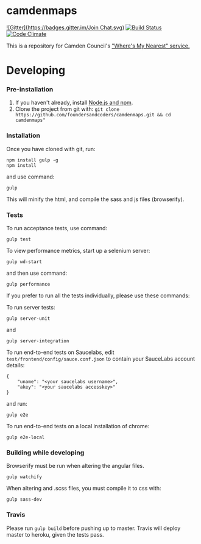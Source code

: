 camdenmaps
==========
[![Gitter](https://badges.gitter.im/Join Chat.svg)](https://gitter.im/foundersandcoders/camdenmaps?utm_source=badge&utm_medium=badge&utm_campaign=pr-badge&utm_content=badge) [![Build Status](https://travis-ci.org/foundersandcoders/camdenmaps.svg?branch=master)](https://travis-ci.org/foundersandcoders/camdenmaps) [![Code Climate](https://codeclimate.com/github/foundersandcoders/camdenmaps/badges/gpa.svg)](https://codeclimate.com/github/foundersandcoders/camdenmaps)

This is a repository for Camden Council's ["Where's My Nearest" service.](http://maps.camden.gov.uk)


# Developing

### Pre-installation
1. If you haven't already, install [Node.js and npm](https://github.com/joyent/node/wiki/Installing-Node.js-via-package-manager).
2. Clone the project from git with:
```git clone https://github.com/foundersandcoders/camdenmaps.git && cd camdenmaps"```


### Installation

Once you have cloned with git, run:


```
npm install gulp -g
npm install
```

and use command:

```
gulp
```

This will minify the html, and compile the sass and js files (browserify).


### Tests

To run acceptance tests, use command:

```
gulp test
```

To view performance metrics, start up a selenium server:
```
gulp wd-start
```

and then use command:

```
gulp performance
```


If you prefer to run all the tests individually, please use these commands:

To run server tests:

```
gulp server-unit
```
and
```
gulp server-integration
```
To run end-to-end tests on Saucelabs, edit ```test/frontend/config/sauce.conf.json``` to contain your SauceLabs account details:
```
{
    "uname": "<your saucelabs username>",
    "akey": "<your saucelabs accesskey>"
}
```
and run:

```
gulp e2e
```

To run end-to-end tests on a local installation of chrome:

```
gulp e2e-local
```

### Building while developing

Browserify must be run when altering the angular files.

```
gulp watchify
```


When altering and .scss files, you must compile it to css with:

```
gulp sass-dev
```


### Travis


Please run ```gulp build``` before pushing up to master. Travis will deploy master to heroku, given the tests pass.
